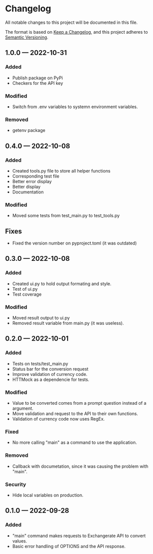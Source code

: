 # Changelog

All notable changes to this project will be documented in this file.

The format is based on [Keep a Changelog](https://keepachangelog.com/en/1.0.0/),
and this project adheres to [Semantic Versioning](https://semver.org/spec/v2.0.0.html).

## 1.0.0 — 2022-10-31

### Added
- Publish package on PyPi
- Checkers for the API key

### Modified
- Switch from .env variables to systemn environment variables.

### Removed
- getenv package

## 0.4.0 — 2022-10-08

### Added
- Created tools.py file to store all helper functions
- Corresponding test file
- Better error display
- Better display
- Documentation

### Modified
- Moved some tests from test_main.py to test_tools.py

## Fixes
- Fixed the version number on pyproject.toml (it was outdated)

## 0.3.0 — 2022-10-08

### Added

- Created ui.py to hold output formating and style.
- Test of ui.py
- Test coverage

### Modified

- Moved result output to ui.py
- Removed result variable from main.py (it was useless).

## 0.2.0 — 2022-10-01

### Added

- Tests on tests/test_main.py
- Status bar for the conversion request
- Improve validation of currency code.
- HTTMock as a dependencie for tests.

### Modified

- Value to be converted comes from a prompt question instead of a argument.
- Move validation and request to the API to their own functions.
- Validation of currency code now uses RegEx.

### Fixed

- No more calling "main" as a command to use the application.

### Removed

- Callback with documetation, since it was causing the problem with "main".

### Security

- Hide local variables on production.

## 0.1.0 — 2022-09-28

### Added

- "main" command makes requests to Exchangerate API to convert values.
- Basic error handling of OPTIONS and the API response.
